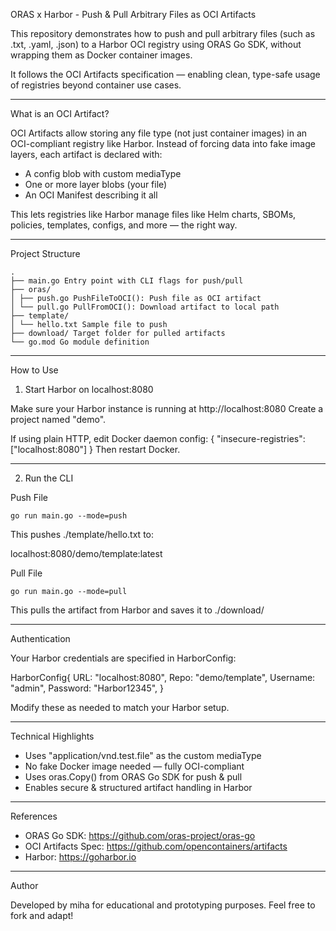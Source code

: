ORAS x Harbor - Push & Pull Arbitrary Files as OCI Artifacts

This repository demonstrates how to push and pull arbitrary files (such as .txt, .yaml, .json) to a Harbor OCI registry using ORAS Go SDK, without wrapping them as Docker container images.

It follows the OCI Artifacts specification — enabling clean, type-safe usage of registries beyond container use cases.

---

What is an OCI Artifact?

OCI Artifacts allow storing any file type (not just container images) in an OCI-compliant registry like Harbor. Instead of forcing data into fake image layers, each artifact is declared with:

- A config blob with custom mediaType
- One or more layer blobs (your file)
- An OCI Manifest describing it all

This lets registries like Harbor manage files like Helm charts, SBOMs, policies, templates, configs, and more — the right way.

---

Project Structure

```
.
├── main.go Entry point with CLI flags for push/pull
├── oras/
│ ├── push.go PushFileToOCI(): Push file as OCI artifact
│ └── pull.go PullFromOCI(): Download artifact to local path
├── template/
│ └── hello.txt Sample file to push
├── download/ Target folder for pulled artifacts
└── go.mod Go module definition
```

---

How to Use

1. Start Harbor on localhost:8080

Make sure your Harbor instance is running at http://localhost:8080
Create a project named "demo".

If using plain HTTP, edit Docker daemon config:
{
"insecure-registries": ["localhost:8080"]
}
Then restart Docker.

---

2. Run the CLI

Push File

```
go run main.go --mode=push
```

This pushes ./template/hello.txt to:

localhost:8080/demo/template:latest

Pull File

```
go run main.go --mode=pull
```

This pulls the artifact from Harbor and saves it to ./download/

---

Authentication

Your Harbor credentials are specified in HarborConfig:

HarborConfig{
URL: "localhost:8080",
Repo: "demo/template",
Username: "admin",
Password: "Harbor12345",
}

Modify these as needed to match your Harbor setup.

---

Technical Highlights

- Uses "application/vnd.test.file" as the custom mediaType
- No fake Docker image needed — fully OCI-compliant
- Uses oras.Copy() from ORAS Go SDK for push & pull
- Enables secure & structured artifact handling in Harbor

---

References

- ORAS Go SDK: https://github.com/oras-project/oras-go
- OCI Artifacts Spec: https://github.com/opencontainers/artifacts
- Harbor: https://goharbor.io

---

Author

Developed by miha for educational and prototyping purposes.
Feel free to fork and adapt!

```

```
